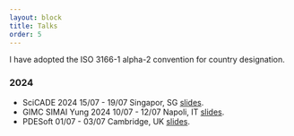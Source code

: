 ```yaml
---
layout: block
title: Talks
order: 5
---
```

I have adopted the ISO 3166-1 alpha-2 convention for country designation.
### 2024
  * SciCADE 2024
    15/07 - 19/07
    Singapor, SG [slides](./assets/slides/scicade.pdf).
  * GIMC SIMAI Yung 2024
    10/07 - 12/07
    Napoli, IT [slides](./assets/slides/gimc.pdf). 
  * PDESoft 
    01/07 - 03/07
    Cambridge, UK [slides](./assets/slides/pdesoft.pdf). 

<!--more-->
